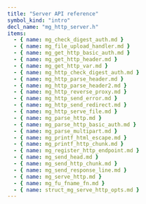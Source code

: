 ```yaml
---
title: "Server API reference"
symbol_kind: "intro"
decl_name: "mg_http_server.h"
items:
  - { name: mg_check_digest_auth.md }
  - { name: mg_file_upload_handler.md }
  - { name: mg_get_http_basic_auth.md }
  - { name: mg_get_http_header.md }
  - { name: mg_get_http_var.md }
  - { name: mg_http_check_digest_auth.md }
  - { name: mg_http_parse_header.md }
  - { name: mg_http_parse_header2.md }
  - { name: mg_http_reverse_proxy.md }
  - { name: mg_http_send_error.md }
  - { name: mg_http_send_redirect.md }
  - { name: mg_http_serve_file.md }
  - { name: mg_parse_http.md }
  - { name: mg_parse_http_basic_auth.md }
  - { name: mg_parse_multipart.md }
  - { name: mg_printf_html_escape.md }
  - { name: mg_printf_http_chunk.md }
  - { name: mg_register_http_endpoint.md }
  - { name: mg_send_head.md }
  - { name: mg_send_http_chunk.md }
  - { name: mg_send_response_line.md }
  - { name: mg_serve_http.md }
  - { name: mg_fu_fname_fn.md }
  - { name: struct_mg_serve_http_opts.md }
---
```




